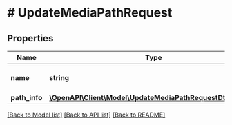 # # UpdateMediaPathRequest

## Properties

Name | Type | Description | Notes
------------ | ------------- | ------------- | -------------
**name** | **string** | Gets or sets the library name. |
**path_info** | [**\OpenAPI\Client\Model\UpdateMediaPathRequestDtoPathInfo**](UpdateMediaPathRequestDtoPathInfo.md) |  |

[[Back to Model list]](../../README.md#models) [[Back to API list]](../../README.md#endpoints) [[Back to README]](../../README.md)
